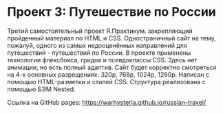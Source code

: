 # Проект 3: Путешествие по России



Третий самостоятельный проект Я.Практикум. закрепляющий пройденный материал по HTML и CSS.
Одностраничный сайт на тему, пожалуй, одного из самых недооценённых направлений для путешествий - путешествий по России.
В проекте применены технологии флексбокса, гридов и псевдоклассы CSS. Здесь нет анимации, но есть полный адаптив. Сайт будет корректно смотреться на 4-х основных разрещениях: 320p, 768p, 1024p, 1280p.
Написан с помощью HTML-разметки и стилей CSS.
Структура реализована с помощью БЭМ Nested.

Ссылка на GitHub pages:
https://warhysteria.github.io/russian-travel/